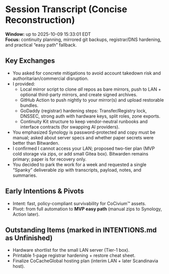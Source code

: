 # Session Transcript (Concise Reconstruction)

**Window:** up to 2025-10-09 15:33:01 EDT  
**Focus:** continuity planning, mirrored git backups, registrar/DNS hardening, and practical “easy path” fallback.

## Key Exchanges
- You asked for concrete mitigations to avoid account takedown risk and authoritarian/commercial disruption.
- I provided:
  - Local mirror script to clone *all* repos as bare mirrors, push to LAN + optional third-party mirrors, and create signed archives.
  - GitHub Action to push nightly to your mirror(s) and upload restorable bundles.
  - GoDaddy (registrar) hardening steps: Transfer/Registry lock, DNSSEC, strong auth with hardware keys, split roles, zone exports.
  - Continuity Kit structure to keep vendor-neutral runbooks and interface contracts (for swapping AI providers).
- You emphasized Synology is password-protected and copy must be manual; asked about server specs and whether paper secrets were better than Bitwarden.
- I confirmed I cannot access your LAN; proposed two-tier plan (MVP cold storage via zips, or add small Gitea box). Bitwarden remains primary; paper is for recovery only.
- You decided to park the work for a week and requested a single “Spanky” deliverable zip with transcripts, payload, notes, and summaries.

## Early Intentions & Pivots
- Intent: fast, policy-compliant survivability for CoCivium™ assets.
- Pivot: from full automation to **MVP easy path** (manual zips to Synology, Action later).

## Outstanding Items (marked in INTENTIONS.md as Unfinished)
- Hardware shortlist for the small LAN server (Tier-1 box).
- Printable 1-page registrar hardening + restore cheat sheet.
- Finalize CoCacheGlobal hosting plan (interim LAN + later Scandinavia host).
